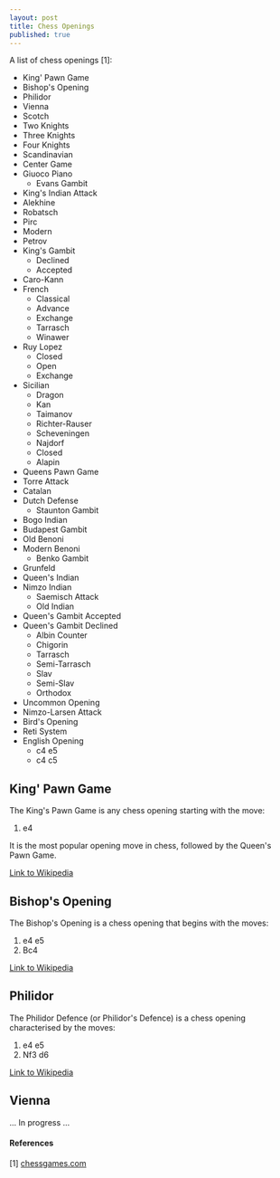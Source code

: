 ```yaml
---
layout: post
title: Chess Openings
published: true
---
```


A list of chess openings [1]:

* King' Pawn Game
* Bishop's Opening
* Philidor
* Vienna
* Scotch
* Two Knights
* Three Knights
* Four Knights
* Scandinavian
* Center Game
* Giuoco Piano
  * Evans Gambit
* King's Indian Attack
* Alekhine
* Robatsch
* Pirc
* Modern
* Petrov
* King's Gambit
  * Declined
  * Accepted
* Caro-Kann
* French
  * Classical
  * Advance
  * Exchange
  * Tarrasch
  * Winawer
* Ruy Lopez
  * Closed
  * Open
  * Exchange
* Sicilian
  * Dragon
  * Kan
  * Taimanov
  * Richter-Rauser
  * Scheveningen
  * Najdorf
  * Closed
  * Alapin
* Queens Pawn Game
* Torre Attack
* Catalan
* Dutch Defense
  * Staunton Gambit
* Bogo Indian
* Budapest Gambit
* Old Benoni
* Modern Benoni
  * Benko Gambit
* Grunfeld
* Queen's Indian
* Nimzo Indian
  * Saemisch Attack
  * Old Indian
* Queen's Gambit Accepted
* Queen's Gambit Declined
  * Albin Counter
  * Chigorin
  * Tarrasch
  * Semi-Tarrasch
  * Slav
  * Semi-Slav
  * Orthodox
* Uncommon Opening
* Nimzo-Larsen Attack
* Bird's Opening
* Reti System
* English Opening
  * c4 e5
  * c4 c5

## King' Pawn Game

The King's Pawn Game is any chess opening starting with the move:

1. e4

It is the most popular opening move in chess, followed by the Queen's Pawn Game.

[Link to Wikipedia](https://en.wikipedia.org/wiki/King%27s_Pawn_Game)

## Bishop's Opening

The Bishop's Opening is a chess opening that begins with the moves:

1. e4 e5
2. Bc4

[Link to Wikipedia](https://en.wikipedia.org/wiki/Bishop%27s_Opening)

## Philidor

The Philidor Defence (or Philidor's Defence) is a chess opening characterised by the moves:

1. e4 e5
2. Nf3 d6

[Link to Wikipedia](https://en.wikipedia.org/wiki/Philidor_Defence)

## Vienna

... In progress ...

#### References

[1] [chessgames.com](https://www.chessgames.com/)
